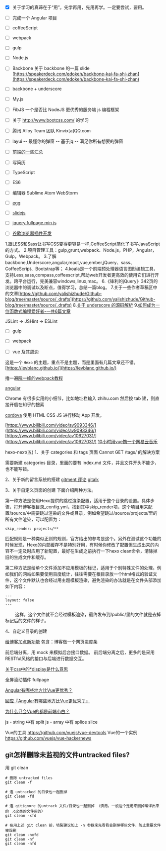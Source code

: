 - [x] 关于学习的真谛在于“用”。先学再用，先用再学。一定要尝试，要用。
- [ ] 完成一个 Angular 项目
- [ ] coffeeScript
- [ ] webpack
- [ ] gulp
- [ ] Node.js
- [ ] Backbone
关于 backbone 的一篇 slide [https://speakerdeck.com/edokeh/backbone-kai-fa-shi-zhan](https://speakerdeck.com/edokeh/backbone-kai-fa-shi-zhan)
- [ ] backbone + underscore
- [ ] My.js
- [ ] FibJS 一个是否比 NodeJS 更优秀的服务端 js 编程框架
- [ ] 关于 http://www.bootcss.com/ 的学习
- [ ] 腾讯 Alloy Team 团队 Kinvix[a]QQ.com
- [ ] layui -- 最懂你的弹窗 -- 基于jq -- 满足你所有想要的弹窗
- [ ] [前端的一些汇总](https://github.com/helloqingfeng)
- [ ] 写简历
- [ ] TypeScript
- [ ] ES6
- [ ] 编辑器 Sublime Atom WebStorm
- [ ] [egg](https://egghead.io/)
- [ ] [slidejs](http://slidesjs.com/)
- [ ] [jquery.fullpage.min.js](http://www.dowebok.com/demo/2014/77/)
- [ ] [谷歌浏览器插件开发](http://open.chrome.360.cn/extension_dev/overview.html)


1.跟LESS和Sass让书写CSS变得更容易一样,CoffeeScript简化了书写JavaScript的方式。
2.项目管理工具：gulp,grunt,webpack、Node.js，PHP，Angular，Gulp，Webpack。
3.了解backbone,Underscore,angular,react,vue,ember,jQuery、sass、CoffeeScript、Bootstrap等；
4.koala是一个前端预处理器语言图形编辑工具，支持Less,sass,compass,coffeescript,帮助web开发者更高效的使用它们进行开发。跨平台运行，完美兼容windows,linux,mac。
6.《锋利的jQuery》342页的浏览器中的调试以及断点，值得学习，总结一篇blog。
7.关于一些作者草稿区中的文章[https://github.com/yalishizhude/Github-blog/tree/master/source/_drafts](https://github.com/yalishizhude/Github-blog/tree/master/source/_drafts)
8.[关于 underscore 的源码解析](http://www.cnblogs.com/shytong/p/5901753.html)
9.[如何成为一位函数式编程爱好者-一共6篇文章](http://www.w3cplus.com/javascript/so-you-want-to-be-a-functional-programmer-part-2.html)

JSLint -> JSHint -> ESLint

- [ ] gulp
- [ ] webpack
- [ ] vue 及其周边



这是一个 `Hexo` 的主题，重点不是主题，而是里面有几篇文章还不错。
[https://levblanc.github.io/](https://levblanc.github.io/)


撸一遍[阮一峰的webpack教程](https://github.com/ruanyf/webpack-demos)

[angular](http://v.youku.com/v_show/id_XMTcwMzAxNzA1Mg==.html?f=28019830&spm=a2hzp.8244740.0.0)


Chrome 有很多实用的小细节，比如地址栏输入 zhihu.com 然后按 tab 建，则直接开启在知乎的搜索


[cordova](http://cordova.axuer.com/#getstarted) 使用 HTML CSS JS 进行移动 App 开发。


[https://www.bilibili.com/video/av9093346/](https://www.bilibili.com/video/av9093346/)
[https://www.bilibili.com/video/av10627031/](https://www.bilibili.com/video/av10627031/)
[10小时用vue撸一个网易云音乐](https://www.bilibili.com/video/av10956598/)




hexo-next(五) 
1、关于 categories 和 tags 页面 Cannot GET /tags/ 的解决方案

需要新建 categories 目录，里面的要有 index.md 文件，并且文件开头不能少，也不能写错。

2、关于新的留言系统的搭建
[gitment 评论](https://github.com/imsun/gitment)
[gitalk](https://github.com/gitalk/gitalk)

3、关于自定义页面的创建
下面介绍两种方法。

第一种方法是使用Hexo提供的跳过渲染配置，适用于整个目录的设置。具体步骤，打开博客根目录_config.yml，找到其中skip_render项，这个项目用来配置/source/中需要跳过渲染的文件或目录，例如希望跳过/source/projects/里的所有文件渲染，可以配置为：
```
skip_render: projects/**
```

匹配规则是一种类似正则的规则，官方给出的参考是这个。另外在测试这个功能的时候发现，Hexo的内部缓存不是特别好用，有时候你修改了配置但生成出来的内容不一定及时应用了新配置，最好在生成之前执行一下hexo clean命令，清除掉旧的生成文件和缓存。

第二种方法是给单个文件添加不应用模板的标记，适用于个别特殊文件的处理。例如我们的网站如果要使用百度统计，往往需要在根目录放一个html格式的验证文件，这个文件默认也会经过用主题模板渲染，避免渲染的办法就是在文件头部添加如下内容：

```
---
layout: false
---
```
　　
这样，这个文件就不会经过模板渲染，最终发布到/public/里的文件就是去掉标记后的文件的样子。

4、自定义目录的创建

[给博客加点新功能](http://blog.csdn.net/qq_33699981/article/details/72716951)
包含：博客做一个网页进度条




前后端分离，用 mock 来模拟后台接口数据。
前后端分离之后，更多的是采用RESTful风格的接口与后端进行数据交互。


[关于css中的*display是什么意思](http://www.w3chtml.com/css3/hack/properties.html)


全屏滚动插件 fullpage


[Angular有哪些地方比Vue更优秀？](https://zhuanlan.zhihu.com/p/28259790)

[回应『Angular有哪些地方比Vue更优秀？』](https://zhuanlan.zhihu.com/p/28284087)

[为什么只会Vue的都是前端小白？](https://zhuanlan.zhihu.com/p/28282605)

js - string 中有 split
js - array 中有 splice slice


Vue的工具 https://github.com/vuejs/vue-devtools
Vue的一个实例 https://github.com/vuejs/vue-hackernews



## git怎样删除未监视的文件untracked files?
用 git clean
```
# 删除 untracked files
git clean -f
 
# 连 untracked 的目录也一起删掉
git clean -fd
 
# 连 gitignore 的untrack 文件/目录也一起删掉 （慎用，一般这个是用来删掉编译出来的 .o之类的文件用的）
git clean -xfd
 
# 在用上述 git clean 前，墙裂建议加上 -n 参数来先看看会删掉哪些文件，防止重要文件被误删
git clean -nxfd
git clean -nf
git clean -nfd
```


